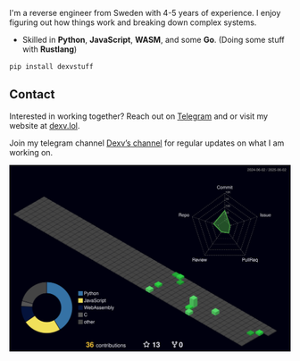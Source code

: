 I'm a reverse engineer from Sweden with 4-5 years of experience. I enjoy figuring out how things work and breaking down complex systems.

- Skilled in **Python**, **JavaScript**, **WASM**, and some **Go**. (Doing some stuff with **Rustlang**)

```bash
pip install dexvstuff
```
## Contact

Interested in working together? Reach out on [Telegram](https://t.me/dexv0) and or visit my website at [dexv.lol](https://dexv.lol).

Join my telegram channel [Dexv’s channel](https://t.me/dexvleads) for regular updates on what I am working on.

![](./profile-3d-contrib/profile-night-green.svg)
